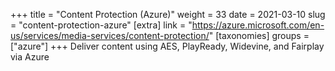 +++
title = "Content Protection (Azure)"
weight = 33
date = 2021-03-10
slug = "content-protection-azure"
[extra]
link = "https://azure.microsoft.com/en-us/services/media-services/content-protection/"
[taxonomies]
groups = ["azure"]
+++
Deliver content using AES, PlayReady, Widevine, and Fairplay via Azure

